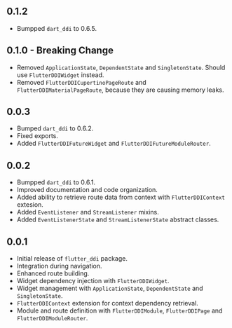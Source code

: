 ## 0.1.2

* Bumpped `dart_ddi` to 0.6.5.

## 0.1.0 - Breaking Change

* Removed `ApplicationState`, `DependentState` and `SingletonState`. Should use `FlutterDDIWidget` instead.
* Removed `FlutterDDICupertinoPageRoute` and `FlutterDDIMaterialPageRoute`, because they are causing memory leaks.

## 0.0.3
* Bumped `dart_ddi` to 0.6.2.
* Fixed exports.
* Added `FlutterDDIFutureWidget` and `FlutterDDIFutureModuleRouter`.

## 0.0.2

* Bumpped `dart_ddi` to 0.6.1.
* Improved documentation and code organization.
* Added ability to retrieve route data from context with `FlutterDDIContext` extesion.
* Added `EventListener` and `StreamListener` mixins.
* Added `EventListenerState` and `StreamListenerState` abstract classes.

## 0.0.1

* Initial release of `flutter_ddi` package.
* Integration during navigation.
* Enhanced route building.
* Widget dependency injection with `FlutterDDIWidget`.
* Widget management with `ApplicationState`, `DependentState` and `SingletonState`.
* `FlutterDDIContext` extension for context dependency retrieval.
* Module and route definition with `FlutterDDIModule`, `FlutterDDIPage` and `FlutterDDIModuleRouter`.
